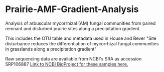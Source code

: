# Prairie-AMF-Gradient-Analysis
Analysis of arbuscular mycorrhizal (AM) fungal communities from paired remnant and disturbed prairie sites along a precipitation gradient. 

This includes the OTU table and metadata used in House and Bever "Site disturbance reduces the differentiation of mycorrhizal fungal communities in grasslands along a precipitation gradient"

Raw sequencing data are available from NCBI's SRA as accession SRP106887 <a href = https://www.ncbi.nlm.nih.gov/bioproject/PRJNA385198> Link to NCBI BioProject for these samples here. </a>
